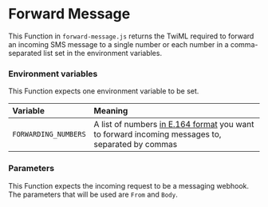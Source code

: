 # Forward Message

This Function in `forward-message.js` returns the TwiML required to forward an incoming SMS message to a single number or each number in a comma-separated list set in the environment variables.

### Environment variables

This Function expects one environment variable to be set.

| Variable          | Meaning                                                                                                                                                              |
| :---------------- | :------------------------------------------------------------------------------------------------------------------------------------------------------------------- |
| `FORWARDING_NUMBERS` | A list of numbers [in E.164 format](https://support.twilio.com/hc/en-us/articles/223183008-Formatting-International-Phone-Numbers) you want to forward incoming messages to, separated by commas |

### Parameters

This Function expects the incoming request to be a messaging webhook. The parameters that will be used are `From` and `Body`.
